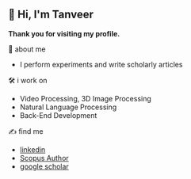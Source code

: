 ## 👋 Hi, I'm Tanveer

**Thank you for visiting my profile.** 

💪 about me  
- I perform experiments and write scholarly articles

🛠️ i work on
- Video Processing, 3D Image Processing
- Natural Language Processing
- Back-End Development

✍️ find me  
- [linkedin](https://www.linkedin.com/in/tanveerkader/)
- [Scopus Author](https://www.scopus.com/authid/detail.uri?authorId=58288544400)
- [google scholar](https://scholar.google.com/citations?user=GIAwRq4AAAAJ&hl=en)

